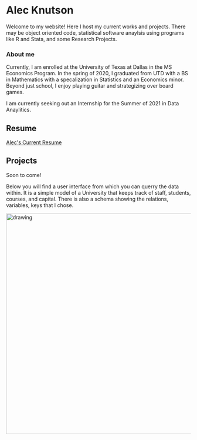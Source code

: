 # Alec Knutson

Welcome to my website! Here I host my current works and projects. There may be object oriented code, statistical software anaylsis using programs like R and Stata, and some Research Projects.

### About me
Currently, I am enrolled at the University of Texas at Dallas in the MS Economics Program.  In the spring of 2020, I graduated from UTD with a BS in Mathematics with a specalization in Statistics and an Economics minor.  Beyond just school, I enjoy playing guitar and strategizing over board games.

I am currently seeking out an Internship for the Summer of 2021 in Data Anaylitics.

## Resume
[Alec's Current Resume](https://github.com/AlecKnutson/MyWork/files/7206317/Alec.s.Resume.2021.Sept.pdf)


## Projects
Soon to come!

Below you will find a user interface from which you can querry the data within.  It is a simple model of a University that keeps track of staff, students, courses, and capital.  There is also a schema showing the relations, variables, keys that I chose.

<img src="https://user-images.githubusercontent.com/42585340/115778967-fe245c00-a37c-11eb-9bfd-28e2246232da.PNG" alt="drawing" width="600"/>
